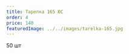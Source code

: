 ```yaml
---
title: Тарелка 165 ЮС
order: 4
price: 140
featuredImage: ../../images/tarelka-165.jpg
---
```


50 шт
